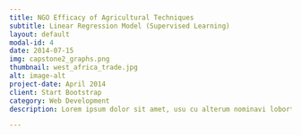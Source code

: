 ```yaml
---
title: NGO Efficacy of Agricultural Techniques
subtitle: Linear Regression Model (Supervised Learning)
layout: default
modal-id: 4
date: 2014-07-15
img: capstone2_graphs.png
thumbnail: west_africa_trade.jpg
alt: image-alt
project-date: April 2014
client: Start Bootstrap
category: Web Development
description: Lorem ipsum dolor sit amet, usu cu alterum nominavi lobortis. At duo novum diceret. Tantas apeirian vix et, usu sanctus postulant inciderint ut, populo diceret necessitatibus in vim. Cu eum dicam feugiat noluisse.

---
```

